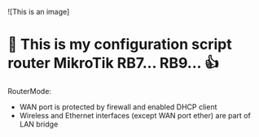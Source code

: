 ![This is an image]

# :cowboy_hat_face: This is my configuration script router MikroTik RB7... RB9... :+1:

RouterMode:

- WAN port is protected by firewall and enabled DHCP client
- Wireless and Ethernet interfaces (except WAN port ether)
  are part of LAN bridge
